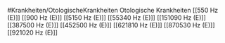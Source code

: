 #Krankheiten/OtologischeKrankheiten
Otologische Krankheiten
[[550 Hz (E)]]
[[900 Hz (E)]]
[[5150 Hz (E)]]
[[55340 Hz (E)]]
[[151090 Hz (E)]]
[[387500 Hz (E)]]
[[452500 Hz (E)]]
[[621810 Hz (E)]]
[[870530 Hz (E)]]
[[921020 Hz (E)]]